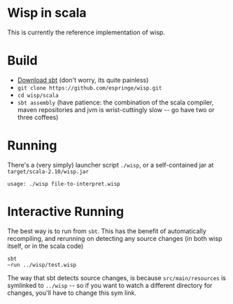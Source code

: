 Wisp in scala
=============

This is currently the reference implementation of wisp. 


Build
=====

  * [Download sbt](http://www.scala-sbt.org/download.html) (don't worry, its quite painless)
  * `git clone https://github.com/espringe/wisp.git`
  * `cd wisp/scala`
  * `sbt assembly` (have patience: the combination of the scala compiler, maven repositories and jvm is wrist-cuttingly slow -- go have two or three coffees)

Running
=======

There's a (very simply) launcher script `./wisp`, or a self-contained jar at `target/scala-2.10/wisp.jar`
```
usage: ./wisp file-to-interpret.wisp
````

Interactive Running
===================

The best way is to run from `sbt`. This has the benefit of automatically recompiling, and rerunning on detecting any source changes (in both wisp itself, or in the scala code)

```
sbt
~run ../wisp/test.wisp
```

The way that sbt detects source changes, is because `src/main/resources` is symlinked to `../wisp` -- so if you want to watch a different directory for changes, you'll have to change this sym link.
